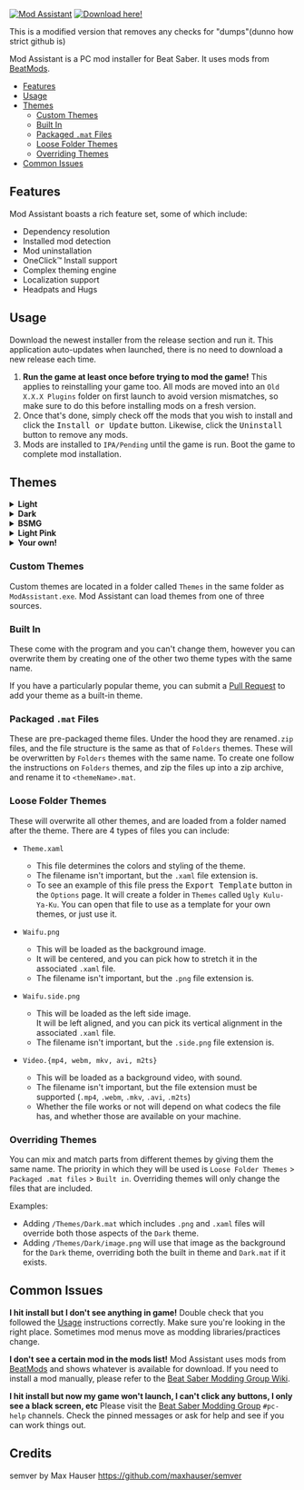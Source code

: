[![Mod Assistant](https://cdn.assistant.moe/images/ModAssistant/Icons/Banner.svg?v=5)](https://github.com/mitch030504/ModAssistant-DRMFREE/releases/latest)
[![Download here!](https://cdn.assistant.moe/images/ModAssistant/Icons/Download.svg)](https://github.com/mitch030504/ModAssistant-DRMFREE/releases/latest)


This is a modified version that removes any checks for "dumps"(dunno how strict github is)

Mod Assistant is a PC mod installer for Beat Saber. It uses mods from [BeatMods](https://beatmods.com/).

* [Features](#Features)
* [Usage](#Usage)
* [Themes](#Themes)
  * [Custom Themes](#Custom-Themes)
  * [Built In](#Built-In)
  * [Packaged `.mat` Files](#Packaged-mat-Files)
  * [Loose Folder Themes](#Loose-Folder-Themes)
  * [Overriding Themes](#Overriding-Themes)
* [Common Issues](#Common-Issues)


## Features

Mod Assistant boasts a rich feature set, some of which include:
* Dependency resolution
* Installed mod detection
* Mod uninstallation
* OneClick&trade; Install support
* Complex theming engine
* Localization support
* Headpats and Hugs

## Usage
Download the newest installer from the release section and run it. This application auto-updates when launched, there is no need to download a new release each time.

1. **Run the game at least once before trying to mod the game!** This applies to reinstalling your game too. All mods are moved into an `Old X.X.X Plugins` folder on first launch to avoid version mismatches, so make sure to do this before installing mods on a fresh version.
2. Once that's done, simply check off the mods that you wish to install and click the <kbd>Install or Update</kbd> button. Likewise, click the <kbd>Uninstall</kbd> button to remove any mods.
3. Mods are installed to `IPA/Pending` until the game is run. Boot the game to complete mod installation.


## Themes
<details>
    <summary><b>Light</b></summary>
    <div>
        <p><img src="https://cdn.assistant.moe/images/ModAssistant/Themes/Light/Intro.png" /></p>
        <p><img src="https://cdn.assistant.moe/images/ModAssistant/Themes/Light/Mods.png" /></p>
        <p><img src="https://cdn.assistant.moe/images/ModAssistant/Themes/Light/About.png" /></p>
        <p><img src="https://cdn.assistant.moe/images/ModAssistant/Themes/Light/Options.png" /></p>
    </div>
</details>

<details>
    <summary><b>Dark</b></summary>
    <div>
        <p><img src="https://cdn.assistant.moe/images/ModAssistant/Themes/Dark/Intro.png" /></p>
        <p><img src="https://cdn.assistant.moe/images/ModAssistant/Themes/Dark/Mods.png" /></p>
        <p><img src="https://cdn.assistant.moe/images/ModAssistant/Themes/Dark/About.png" /></p>
        <p><img src="https://cdn.assistant.moe/images/ModAssistant/Themes/Dark/Options.png" /></p>
    </div>
</details>

<details>
    <summary><b>BSMG</b></summary>
    <div>
        <p><img src="https://cdn.assistant.moe/images/ModAssistant/Themes/BSMG/Intro.png" /></p>
        <p><img src="https://cdn.assistant.moe/images/ModAssistant/Themes/BSMG/Mods.png" /></p>
        <p><img src="https://cdn.assistant.moe/images/ModAssistant/Themes/BSMG/About.png" /></p>
        <p><img src="https://cdn.assistant.moe/images/ModAssistant/Themes/BSMG/Options.png" /></p>
    </div>
</details>

<details>
    <summary><b>Light Pink</b></summary>
    <div>
        <p><img src="https://cdn.assistant.moe/images/ModAssistant/Themes/Light Pink/Intro.png" /></p>
        <p><img src="https://cdn.assistant.moe/images/ModAssistant/Themes/Light Pink/Mods.png" /></p>
        <p><img src="https://cdn.assistant.moe/images/ModAssistant/Themes/Light Pink/About.png" /></p>
        <p><img src="https://cdn.assistant.moe/images/ModAssistant/Themes/Light Pink/Options.png" /></p>
    </div>
</details>

<details>
    <summary><b>Your own!</b></summary>
    <div>
        <p><img src="https://cdn.assistant.moe/images/ModAssistant/Themes/Custom/Intro.png" /></p>
        <p><img src="https://cdn.assistant.moe/images/ModAssistant/Themes/Custom/Mods.png" /></p>
        <p><img src="https://cdn.assistant.moe/images/ModAssistant/Themes/Custom/About.png" /></p>
        <p><img src="https://cdn.assistant.moe/images/ModAssistant/Themes/Custom/Options.png" /></p>
    </div>
</details>

### Custom Themes
Custom themes are located in a folder called `Themes` in the same folder as `ModAssistant.exe`. Mod Assistant can load themes from one of three sources.

### Built In
These come with the program and you can't change them, however you can overwrite them by creating one of the other two theme types with the same name.

If you have a particularly popular theme, you can submit a [Pull Request](https://github.com/Assistant/ModAssistant/pulls) to add your theme as a built-in theme.

### Packaged `.mat` Files
These are pre-packaged theme files. Under the hood they are renamed`.zip` files, and the file structure is the same as that of `Folders` themes. These will be overwritten by `Folders` themes with the same name. 
To create one follow the instructions on `Folders` themes, and zip the files up into a zip archive, and rename it to `<themeName>.mat`.

### Loose Folder Themes
These will overwrite all other themes, and are loaded from a folder named after the theme. There are 4 types of files you can include:

* `Theme.xaml` 
  * This file determines the colors and styling of the theme.
  * The filename isn't important, but the `.xaml` file extension is.
  * To see an example of this file press the <kbd>Export Template</kbd> button in the `Options` page. It will create a folder in `Themes` called `Ugly Kulu-Ya-Ku`. You can open that file to use as a template for your own themes, or just use it. 
  
* `Waifu.png` 
  * This will be loaded as the background image.
  * It will be centered, and you can pick how to stretch it in the associated `.xaml` file.
  * The filename isn't important, but the `.png` file extension is.
* `Waifu.side.png`
  * This will be loaded as the left side image.<br />It will be left aligned, and you can pick its vertical alignment in the associated `.xaml` file.
  * The filename isn't important, but the `.side.png` file extension is.
* `Video.{mp4, webm, mkv, avi, m2ts}`
  * This will be loaded as a background video, with sound.
  * The filename isn't important, but the file extension must be supported (`.mp4`, `.webm`, `.mkv`, `.avi`, `.m2ts`)
  * Whether the file works or not will depend on what codecs the file has, and whether those are available on your machine.

### Overriding Themes
You can mix and match parts from different themes by giving them the same name.
The priority in which they will be used is `Loose Folder Themes` > `Packaged .mat files` > `Built in`. Overriding themes will only change the files that are included.

Examples:
* Adding `/Themes/Dark.mat` which includes `.png` and `.xaml` files will override both those aspects of the `Dark` theme.
* Adding `/Themes/Dark/image.png` will use that image as the background for the `Dark` theme, overriding both the built in theme and `Dark.mat` if it exists.


## Common Issues
**I hit install but I don't see anything in game!**
  Double check that you followed the [Usage](#usage) instructions correctly.
  Make sure you're looking in the right place. Sometimes mod menus move as  modding libraries/practices change.
  
**I don't see a certain mod in the mods list!**
  Mod Assistant uses mods from [BeatMods](https://beatmods.com/) and shows whatever is available for download. If you need to install a mod manually, please refer to the [Beat Saber Modding Group Wiki](https://bsmg.wiki/pc-modding.html#manual-installation).
  
**I hit install but now my game won't launch, I can't click any buttons, I only see a black screen, etc**
  Please visit the [Beat Saber Modding Group](https://discord.gg/beatsabermods) `#pc-help` channels. Check the pinned messages or ask for help and see if you can work things out.
  
## Credits
semver by Max Hauser
https://github.com/maxhauser/semver
